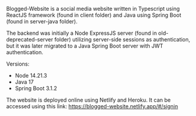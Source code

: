 Blogged-Website is a social media website written in Typescript using ReactJS framework (found in client folder) and Java using Spring Boot (found in server-java folder). 

The backend was initially a Node ExpressJS server (found in old-deprecated-server folder) utilizing server-side sessions as authentication, but it was later migrated to a Java Spring Boot server with JWT authentication.

Versions:
  - Node 14.21.3
  - Java 17
  - Spring Boot 3.1.2

The website is deployed online using Netlify and Heroku. It can be accessed using this link: https://blogged-website.netlify.app/#/signin

